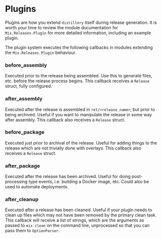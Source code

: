 # Plugins

Plugins are how you extend `distillery` itself during release generation. It is worth your time
to review the module documentation for `Mix.Releases.Plugin` for more detailed information,
including an example plugin.

The plugin system executes the following callbacks in modules extending the `Mix.Releases.Plugin`
behaviour.

### before_assembly

Executed prior to the release being assembled. Use this to generate files, etc. before the release
process begins. This callback receives a `Release` struct, fully configured.

### after_assembly

Executed after the release is assembled in `rel/<release_name>`, but prior to being archived. Useful
if you want to manipulate the release in some way after assembly. This callback also receives a
`Release` struct.

### before_package

Executed just prior to archival of the release. Useful for adding things to the release which are not
trivially done with overlays. This callback also receives a `Release` struct.

### after_package

Executed after the release has been archived. Useful for doing post-processing type events, i.e. building
a Docker image, etc. Could also be used to automate deployments.

### after_cleanup

Executed after a release has been cleaned. Useful if your plugin needs to clean up files which may not
have been removed by the primary clean task. This callback will receive a list of strings, which are the
arguments as passed to `mix clean` on the command line, unprocessed so that you can pass them to `OptionParser`.
